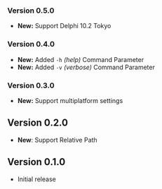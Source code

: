 ### Version 0.5.0

* **New:** Support Delphi 10.2 Tokyo

### Version 0.4.0

* **New:** Added `-h` _(help)_ Command Parameter
* **New:** Added `-v` _(verbose)_ Command Parameter

### Version 0.3.0

* **New:** Support multiplatform settings

## Version 0.2.0

* **New**: Support Relative Path

## Version 0.1.0

* Initial release